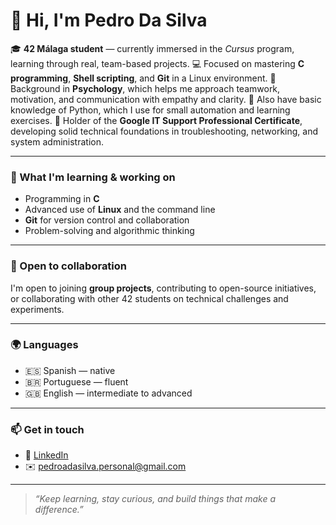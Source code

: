 # 👋 Hi, I'm Pedro Da Silva

🎓 **42 Málaga student** — currently immersed in the *Cursus* program, learning through real, team-based projects.
💻 Focused on mastering **C programming**, **Shell scripting**, and **Git** in a Linux environment.
🧠 Background in **Psychology**, which helps me approach teamwork, motivation, and communication with empathy and clarity.
🐍 Also have basic knowledge of Python, which I use for small automation and learning exercises.
💼 Holder of the **Google IT Support Professional Certificate**, developing solid technical foundations in troubleshooting, networking, and system administration.

---

### 🚀 What I'm learning & working on

* Programming in **C**
* Advanced use of **Linux** and the command line
* **Git** for version control and collaboration
* Problem-solving and algorithmic thinking

---

### 🤝 Open to collaboration

I'm open to joining **group projects**, contributing to open-source initiatives, or collaborating with other 42 students on technical challenges and experiments.

---

### 🌍 Languages

* 🇪🇸 Spanish — native
* 🇧🇷 Portuguese — fluent
* 🇬🇧 English — intermediate to advanced

---

### 📫 Get in touch

* 💼 [LinkedIn](www.linkedin.com/in/pedro-arredondo-da-silva-959295378)
* ✉️ [pedroadasilva.personal@gmail.com](mailto:pedroadasilva.personal@gmail.com)

---

> *“Keep learning, stay curious, and build things that make a difference.”*
